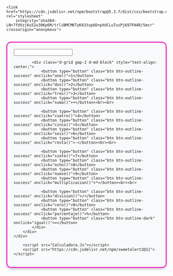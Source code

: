 <!DOCTYPE html>
<html lang="en">

<head>
    <meta charset="UTF-8">
    <meta name="viewport" content="width=device-width, initial-scale=1.0">
    <title>Document</title>

    <link href="https://cdn.jsdelivr.net/npm/bootstrap@5.3.7/dist/css/bootstrap.min.css" rel="stylesheet"
        integrity="sha384-LN+7fdVzj6u52u30Kp6M/trliBMCMKTyK833zpbD+pXdCLuTusPj697FH4R/5mcr" crossorigin="anonymous">
</head>
</body>
<body>
    <br>
    <div class="container d-flex justify-content-center">
        <div style="border: 3px solid #f320c5; padding: 20px; border-radius: 15px; background-color: #f8f9fa; box-shadow: 0 4px 8px rgba(0,0,0,0.2);">
            <input type="number" id="pantalla" class="btn btn-outline-success mb-3 w-100"><br>
            
            <div class="d-grid gap-2 d-md-block" style="text-align: center;">
                <button type="button" class="btn btn-outline-success" onclick="uno()">1</button>
                <button type="button" class="btn btn-outline-success" onclick="dos()">2</button>
                <button type="button" class="btn btn-outline-success" onclick="tres()">3</button>
                <button type="button" class="btn btn-outline-success" onclick="suma()">+</button><br><br>
    
                <button type="button" class="btn btn-outline-success" onclick="cuatro()">4</button>
                <button type="button" class="btn btn-outline-success" onclick="cinco()">5</button>
                <button type="button" class="btn btn-outline-success" onclick="seis()">6</button>
                <button type="button" class="btn btn-outline-success" onclick="resta()">-</button><br><br>
    
                <button type="button" class="btn btn-outline-success" onclick="siete()">7</button>
                <button type="button" class="btn btn-outline-success" onclick="ocho()">8</button>
                <button type="button" class="btn btn-outline-success" onclick="nueve()">9</button>
                <button type="button" class="btn btn-outline-success" onclick="multiplicacion()">*</button><br><br>
    
                <button type="button" class="btn btn-outline-success" onclick="division()">/</button>
                <button type="button" class="btn btn-outline-success" onclick="cero()">0</button>
                <button type="button" class="btn btn-outline-success" onclick="porcentaje()">%</button>
                <button type="button" class="btn btn-outline-dark" onclick="igual()">=</button>
            </div>
        </div>
    </div>
    
        <script src="Calculadora.Js"></script>
        <script src="https://cdn.jsdelivr.net/npm/sweetalert2@11"></script>
</body>
</html>
